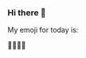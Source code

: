 ### Hi there 👋

My emoji for today is:

<!--START_SECTION:emoji-->
👨‍👩‍👧‍👦
<!--END_SECTION:emoji-->
